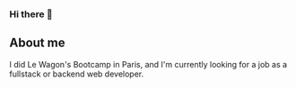### Hi there 👋

## About me
I did Le Wagon's Bootcamp in Paris, and I'm currently looking for a job as a fullstack or backend web developer.
<!--
**Newprotagonist/Newprotagonist** is a ✨ _special_ ✨ repository because its `README.md` (this file) appears on your GitHub profile.

Here are some ideas to get you started:
:video_game: I like to play video games (competitive and recreative)
- 🔭 I’m currently working on ...
- 🌱 I’m currently learning ...
- 👯 I’m looking to collaborate on ...
- 🤔 I’m looking for help with ...
- 💬 Ask me about ...
- 📫 How to reach me: ...
- 😄 Pronouns: ...
- ⚡ Fun fact: ...
-->
